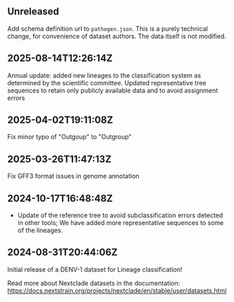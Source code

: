 ## Unreleased

Add schema definition url to `pathogen.json`. This is a purely technical change, for convenience of dataset authors. The data itself is not modified.

## 2025-08-14T12:26:14Z

Annual update: added new lineages to the classification system as determined by the scientific committee.
Updated representative tree sequences to retain only publicly available data and to avoid assignment errors

## 2025-04-02T19:11:08Z

Fix minor typo of "Outgoup" to "Outgroup"

## 2025-03-26T11:47:13Z

Fix GFF3 format issues in genome annotation


## 2024-10-17T16:48:48Z

- Update of the reference tree to avoid subclassification errors detected in other tools; We have added more representative sequences to some of the lineages.

## 2024-08-31T20:44:06Z

Initial release of a DENV-1 dataset for Lineage classification!

Read more about Nextclade datasets in the documentation: https://docs.nextstrain.org/projects/nextclade/en/stable/user/datasets.html
